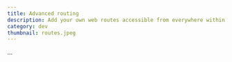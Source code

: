 ```yaml
---
title: Advanced routing
description: Add your own web routes accessible from everywhere within Blueprint
category: dev
thumbnail: routes.jpeg
---
```


...
